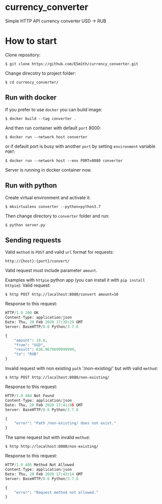 # currency_converter
Simple HTTP API currency converter USD -> RUB

# How to start
Clone repository:
```
$ git clone https://github.com/ESm1th/currency_converter.git
```
Change direcotry to project folder:
```
$ cd currency_converter/
```

## Run with docker
If you prefer to use `docker` you can build image:
```
$ docker build --tag converter .
```
And then run container with default `port` 8000:
```
$ docker run --network host converter
```
or if default port is busy with another `port` by setting `environment` variable `PORT`:
```
$ docker run --network host --env PORT=8080 converter
```
Server is running in docker container now.


## Run with python
Create virtual environment and activate it:
```
$ mkvirtualenv converter --python=python3.7
```
Then change directory to `converter` folder and run:
```
$ python server.py
```

## Sending requests
Valid `method` is `POST` and valid `url` format for requests:
```
http://{host}:{port}/convert/
```
Valid request must include parameter `amount`.

Examples with `httpie` python app (you can install it with `pip install httpie`):
Valid request:
```
$ http POST http://localhost:8080/convert amount=10
```
Response to this request:
```python
HTTP/1.0 200 OK
Content-Type: application/json
Date: Thu, 20 Feb 2020 17:38:29 GMT
Server: BaseHTTP/0.6 Python/3.7.6

{
    "amount": 10.0,
    "from": "USD",
    "result": 636.9679699999999,
    "to": "RUB"
}
```

Invalid request with non existing `path` '/non-existing/' but with valid `method`:
```
$ http POST http://localhost:8080/non-existing/
```
Response to this request:
```python
HTTP/1.0 404 Not Found
Content-Type: application/json
Date: Thu, 20 Feb 2020 17:41:05 GMT
Server: BaseHTTP/0.6 Python/3.7.6

{
    "error": "Path /non-existing/ does not exist."
}
```
The same request but with invalid `method`:
```
$ http http://localhost:8080/non-existing/
```
Response to this request:
```python
HTTP/1.0 405 Method Not Allowed
Content-Type: application/json
Date: Thu, 20 Feb 2020 17:43:14 GMT
Server: BaseHTTP/0.6 Python/3.7.6

{
    "error": "Request method not allowed."
}
```
